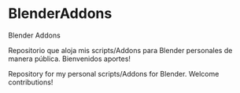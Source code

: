 # BlenderAddons
Blender Addons

Repositorio que aloja mis scripts/Addons para Blender personales de manera pública.
Bienvenidos aportes! 

Repository for my personal scripts/Addons for Blender.
Welcome contributions!


